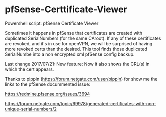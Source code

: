 # pfSense-Certtificate-Viewer
Powershell script: pfSense Certificate Viewer

Sometimes it happens in pfSense that certificates are created with
duplicated SerialNumbers (for the same CAroot). If any of these certificates
are revoked, and it's in use for openVPN, we will be surprised of having more
revoked certs than the desired. This tool finds those duplicated SerialNumbe
into a non encrypted xml pfSense config backup.

Last change 2017/07/21: New feature: Now it also shows the CRL(s) in which the cert appears.

Thanks to pippin (https://forum.netgate.com/user/pippin) for show me the links to the pfSense docummented issue:

https://redmine.pfsense.org/issues/3694

https://forum.netgate.com/topic/69978/generated-certificates-with-non-unique-serial-numbers/2
